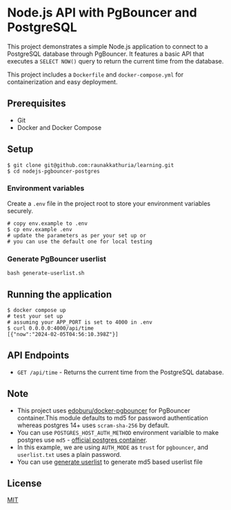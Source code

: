 # Node.js API with PgBouncer and PostgreSQL

This project demonstrates a simple Node.js application to connect to a PostgreSQL database through PgBouncer. It features a basic API that executes a `SELECT NOW()` query to return the current time from the database.

This project includes a `Dockerfile` and `docker-compose.yml` for containerization and easy deployment.

## Prerequisites

- Git
- Docker and Docker Compose

## Setup

```shell
$ git clone git@github.com:raunakkathuria/learning.git
$ cd nodejs-pgbouncer-postgres
```

### Environment variables

Create a `.env` file in the project root to store your environment variables securely.

```shell
# copy env.example to .env
$ cp env.example .env
# update the parameters as per your set up or
# you can use the default one for local testing
```

### Generate PgBouncer userlist

```shell
bash generate-userlist.sh
```

## Running the application

```shell
$ docker compose up
# test your set up
# assuming your APP_PORT is set to 4000 in .env
$ curl 0.0.0.0:4000/api/time
[{"now":"2024-02-05T04:56:10.398Z"}]
```

## API Endpoints

- `GET /api/time` - Returns the current time from the PostgreSQL database.

## Note

- This project uses [edoburu/docker-pgbouncer](https://github.com/edoburu/docker-pgbouncer) for PgBouncer container.This module defaults to md5 for password authentication whereas postgres 14+ uses `scram-sha-256` by default.
- You can use `POSTGRES_HOST_AUTH_METHOD` environment varialble to make postgres use `md5` - [official postgres container](https://hub.docker.com/_/postgres).
- In this example, we are using `AUTH_MODE` as `trust` for `pgbouncer`, and `userlist.txt` uses a plain password.
- You can use [generate userlist](https://github.com/edoburu/docker-pgbouncer/blob/299d2d4bae1d82dc1fe94834e3a1ada275574527/examples/generate-userlist#L1) to generate md5 based userlist file

## License

[MIT](https://choosealicense.com/licenses/mit/)
